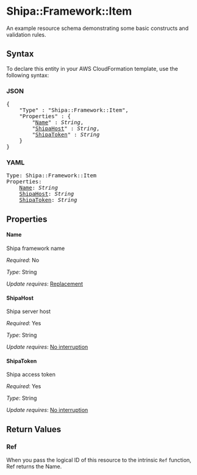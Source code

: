 # Shipa::Framework::Item

An example resource schema demonstrating some basic constructs and validation rules.

## Syntax

To declare this entity in your AWS CloudFormation template, use the following syntax:

### JSON

<pre>
{
    "Type" : "Shipa::Framework::Item",
    "Properties" : {
        "<a href="#name" title="Name">Name</a>" : <i>String</i>,
        "<a href="#shipahost" title="ShipaHost">ShipaHost</a>" : <i>String</i>,
        "<a href="#shipatoken" title="ShipaToken">ShipaToken</a>" : <i>String</i>
    }
}
</pre>

### YAML

<pre>
Type: Shipa::Framework::Item
Properties:
    <a href="#name" title="Name">Name</a>: <i>String</i>
    <a href="#shipahost" title="ShipaHost">ShipaHost</a>: <i>String</i>
    <a href="#shipatoken" title="ShipaToken">ShipaToken</a>: <i>String</i>
</pre>

## Properties

#### Name

Shipa framework name

_Required_: No

_Type_: String

_Update requires_: [Replacement](https://docs.aws.amazon.com/AWSCloudFormation/latest/UserGuide/using-cfn-updating-stacks-update-behaviors.html#update-replacement)

#### ShipaHost

Shipa server host

_Required_: Yes

_Type_: String

_Update requires_: [No interruption](https://docs.aws.amazon.com/AWSCloudFormation/latest/UserGuide/using-cfn-updating-stacks-update-behaviors.html#update-no-interrupt)

#### ShipaToken

Shipa access token

_Required_: Yes

_Type_: String

_Update requires_: [No interruption](https://docs.aws.amazon.com/AWSCloudFormation/latest/UserGuide/using-cfn-updating-stacks-update-behaviors.html#update-no-interrupt)

## Return Values

### Ref

When you pass the logical ID of this resource to the intrinsic `Ref` function, Ref returns the Name.
